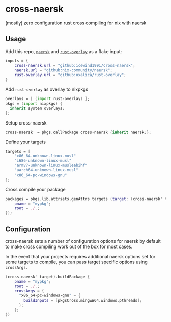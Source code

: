 # cross-naersk

(mostly) zero configuration rust cross compiling for nix with naersk

## Usage

Add this repo, [`naersk`](https://github.com/nix-community/naersk) and [`rust-overlay`](oxalica/rust-overlay) as a flake input:

```nix
inputs = {
    cross-naersk.url = "github:icewind1991/cross-naersk";
    naersk.url = "github:nix-community/naersk";
    rust-overlay.url = "github:oxalica/rust-overlay";
}
```

Add `rust-overlay` as overlay to nixpkgs

```nix
overlays = [ (import rust-overlay) ];
pkgs = (import nixpkgs) {
  inherit system overlays;
};
```

Setup cross-naersk

```nix
cross-naersk' = pkgs.callPackage cross-naersk {inherit naersk;};
```

Define your targets

```nix
targets = [
    "x86_64-unknown-linux-musl"
    "i686-unknown-linux-musl"
    "armv7-unknown-linux-musleabihf"
    "aarch64-unknown-linux-musl"
    "x86_64-pc-windows-gnu"
];
```

Cross compile your package

```nix
packages = pkgs.lib.attrsets.genAttrs targets (target: (cross-naersk' target).buildPackage {
    pname = "mypkg";
    root = ./.;
});
```

## Configuration

cross-naersk sets a number of configuration options for naersk by default to make cross compiling work out of the box for most cases.

In the event that your projects requires additional naersk options set for some targets to compile, you can pass target specific options using `crossArgs`.

```nix
(cross-naersk' target).buildPackage {
    pname = "mypkg";
    root = ./.;
    crossArgs = {
      "x86_64-pc-windows-gnu" = {
        buildInputs = [pkgsCross.mingwW64.windows.pthreads];
      };
    };
})
```